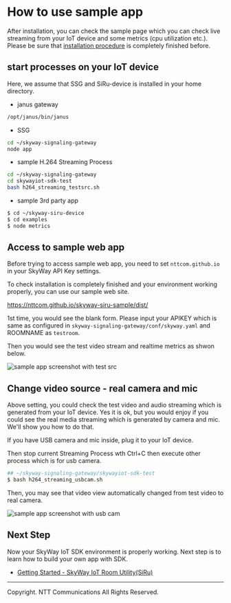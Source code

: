 # How to use sample app

After installation, you can check the sample page which you can check live streaming from your IoT device and some metrics (cpu utilization etc.). Please be sure that [installation procedure](./how_to_install.md) is completely finished before.

## start processes on your IoT device

Here, we assume that SSG and SiRu-device is installed in your home directory.

* janus gateway

```bash
/opt/janus/bin/janus
```

* SSG

```bash
cd ~/skyway-signaling-gateway
node app
```

* sample H.264 Streaming Process

```bash
cd ~/skyway-signaling-gateway
cd skywayiot-sdk-test
bash h264_streaming_testsrc.sh
```

* sample 3rd party app

```bash
$ cd ~/skyway-siru-device
$ cd examples
$ node metrics
```

## Access to sample web app

Before trying to access sample web app, you need to set ``nttcom.github.io`` in your SkyWay API Key settings.

To check installation is completely finished and your environment working properly, you can use our sample web site.

https://nttcom.github.io/skyway-siru-sample/dist/

1st time, you would see the blank form. Please input your APIKEY which is same as configured in ``skyway-signaling-gateway/conf/skyway.yaml`` and ROOMNAME as ``testroom``.

Then you would see the test video stream and realtime metrics as shwon below.

![sample app screenshot with test src](https://s3-us-west-1.amazonaws.com/skyway-iot-sdk/iot_sample_app_bar.png)

## Change video source - real camera and mic

Above setting, you could check the test video and audio streaming which is generated from your IoT device. Yes it is ok, but you would enjoy if you could see the real media streaming which is generated by camera and mic. We'll show you how to do that.

If you have USB camera and mic inside, plug it to your IoT device.

Then stop current Streaming Process wth Ctrl+C then execute other process which is for usb camera.

```bash
## ~/skyway-signaling-gateway/skywayiot-sdk-test
$ bash h264_streaming_usbcam.sh
```

Then, you may see that video view automatically changed from test video to real camera.

![sample app screenshot with usb cam](https://s3-us-west-1.amazonaws.com/skyway-iot-sdk/iot_sample_app_me.png)

## Next Step

Now your SkyWay IoT SDK environment is properly working. Next step is to learn how to build your own app with SDK.
* [Getting Started - SkyWay IoT Room Utility(SiRu)](./how_to_use_siru.md)

---
Copyright. NTT Communications All Rights Reserved.
